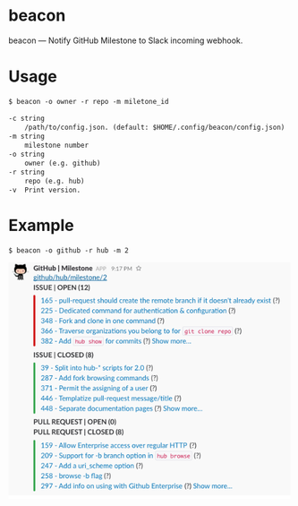 # beacon
beacon — Notify GitHub Milestone to Slack incoming webhook.

# Usage

```
$ beacon -o owner -r repo -m miletone_id
```

```
-c string
  	/path/to/config.json. (default: $HOME/.config/beacon/config.json)
-m string
  	milestone number
-o string
  	owner (e.g. github)
-r string
  	repo (e.g. hub)
-v	Print version.
```

# Example

```
$ beacon -o github -r hub -m 2
```

![slack](images/slack.png)
